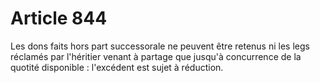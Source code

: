 # Article 844

Les dons faits hors part successorale ne peuvent être retenus ni les legs réclamés par l'héritier venant à partage que jusqu'à concurrence de la quotité disponible : l'excédent est sujet à réduction.
